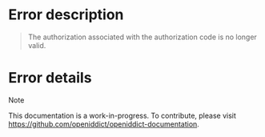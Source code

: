 # Error description

> The authorization associated with the authorization code is no longer valid.

# Error details

> [!NOTE]
> This documentation is a work-in-progress. To contribute, please visit https://github.com/openiddict/openiddict-documentation.
